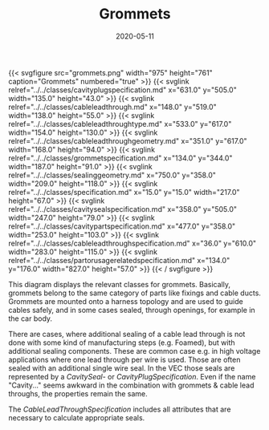 ﻿---
title: Grommets
toc: false
type: specs
layout: diagram
date: "2020-05-11"
draft: false
specification: VEC
version: 1.2.0
documentType: "Recommendation"
elementType: Diagram
classes:
  - CavityPlugSpecification
  - CableLeadThrough
  - CableLeadThroughType
  - CableLeadThroughGeometry
  - GrommetSpecification
  - SealingGeometry
  - Specification
  - CavitySealSpecification
  - CavityPartSpecification
  - CableLeadThroughSpecification
  - PartOrUsageRelatedSpecification
menu:
  VEC-1.2.0:    
    parent: component-characteristics
    identifier: component-characteristics/grommets
    weight: 1005010 

# Prev/next pager order (if `docs_section_pager` enabled in `params.toml`)
weight: 1005010
---
{{< svgfigure src="grommets.png" width="975" height="761" caption="Grommets" numbered="true" >}}
  {{< svglink relref="../../classes/cavityplugspecification.md" x="631.0" y="505.0" width="135.0" height="43.0" >}}
  {{< svglink relref="../../classes/cableleadthrough.md" x="148.0" y="519.0" width="138.0" height="55.0" >}}
  {{< svglink relref="../../classes/cableleadthroughtype.md" x="533.0" y="617.0" width="154.0" height="130.0" >}}
  {{< svglink relref="../../classes/cableleadthroughgeometry.md" x="351.0" y="617.0" width="168.0" height="94.0" >}}
  {{< svglink relref="../../classes/grommetspecification.md" x="134.0" y="344.0" width="187.0" height="91.0" >}}
  {{< svglink relref="../../classes/sealinggeometry.md" x="750.0" y="358.0" width="209.0" height="118.0" >}}
  {{< svglink relref="../../classes/specification.md" x="15.0" y="15.0" width="217.0" height="67.0" >}}
  {{< svglink relref="../../classes/cavitysealspecification.md" x="358.0" y="505.0" width="247.0" height="79.0" >}}
  {{< svglink relref="../../classes/cavitypartspecification.md" x="477.0" y="358.0" width="253.0" height="103.0" >}}
  {{< svglink relref="../../classes/cableleadthroughspecification.md" x="36.0" y="610.0" width="283.0" height="115.0" >}}
  {{< svglink relref="../../classes/partorusagerelatedspecification.md" x="134.0" y="176.0" width="827.0" height="57.0" >}}
{{< / svgfigure >}}
<p> This diagram displays the relevant classes for grommets. Basically, grommets belong to the same category of parts like fixings and cable ducts. Grommets are mounted onto a harness topology and are used to guide cables safely, and in some cases sealed, through openings, for example in the car body.      </p>      <p> There are cases, where additional sealing of a cable lead through is not done with some kind of manufacturing steps (e.g. Foamed), but with additional sealing components. These are common case e.g. in high voltage applications where one lead through per wire is used. Those are often sealed with an additional single wire seal. In the VEC those seals are represented by a <i>CavitySeal</i>- or <i>CavityPlugSpecification</i>. Even if the name &quot;Cavity...&quot; seems awkward in the combination with grommets &amp;&#160;cable lead throughs, the properties remain the same.      </p>      <p> The <i>CableLeadThroughSpecification</i> includes all attributes that are necessary to calculate appropriate seals.      </p>